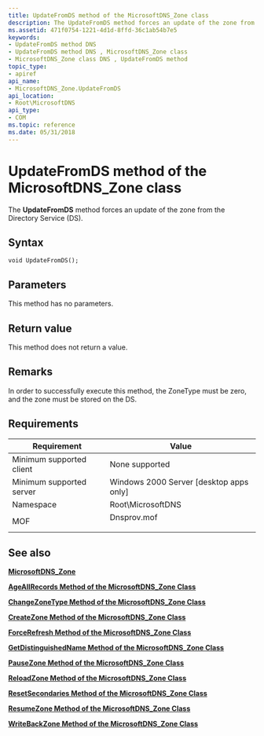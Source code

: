 ```yaml
---
title: UpdateFromDS method of the MicrosoftDNS_Zone class
description: The UpdateFromDS method forces an update of the zone from the Directory Service (DS).
ms.assetid: 471f0754-1221-4d1d-8ffd-36c1ab54b7e5
keywords:
- UpdateFromDS method DNS
- UpdateFromDS method DNS , MicrosoftDNS_Zone class
- MicrosoftDNS_Zone class DNS , UpdateFromDS method
topic_type:
- apiref
api_name:
- MicrosoftDNS_Zone.UpdateFromDS
api_location:
- Root\MicrosoftDNS
api_type:
- COM
ms.topic: reference
ms.date: 05/31/2018
---
```


# UpdateFromDS method of the MicrosoftDNS\_Zone class

The **UpdateFromDS** method forces an update of the zone from the Directory Service (DS).

## Syntax


```mof
void UpdateFromDS();
```



## Parameters

This method has no parameters.

## Return value

This method does not return a value.

## Remarks

In order to successfully execute this method, the ZoneType must be zero, and the zone must be stored on the DS.

## Requirements



| Requirement | Value |
|-------------------------------------|----------------------------------------------------------------------------------------|
| Minimum supported client<br/> | None supported<br/>                                                              |
| Minimum supported server<br/> | Windows 2000 Server \[desktop apps only\]<br/>                                   |
| Namespace<br/>                | Root\\MicrosoftDNS<br/>                                                          |
| MOF<br/>                      | <dl> <dt>Dnsprov.mof</dt> </dl> |



## See also

<dl> <dt>

[**MicrosoftDNS\_Zone**](microsoftdns-zone.md)
</dt> <dt>

[**AgeAllRecords Method of the MicrosoftDNS\_Zone Class**](microsoftdns-zone-ageallrecords.md)
</dt> <dt>

[**ChangeZoneType Method of the MicrosoftDNS\_Zone Class**](microsoftdns-zone-changezonetype.md)
</dt> <dt>

[**CreateZone Method of the MicrosoftDNS\_Zone Class**](microsoftdns-zone-createzone.md)
</dt> <dt>

[**ForceRefresh Method of the MicrosoftDNS\_Zone Class**](microsoftdns-zone-forcerefresh.md)
</dt> <dt>

[**GetDistinguishedName Method of the MicrosoftDNS\_Zone Class**](microsoftdns-zone-getdistinguishedname.md)
</dt> <dt>

[**PauseZone Method of the MicrosoftDNS\_Zone Class**](microsoftdns-zone-pausezone.md)
</dt> <dt>

[**ReloadZone Method of the MicrosoftDNS\_Zone Class**](microsoftdns-zone-reloadzone.md)
</dt> <dt>

[**ResetSecondaries Method of the MicrosoftDNS\_Zone Class**](microsoftdns-zone-resetsecondaries.md)
</dt> <dt>

[**ResumeZone Method of the MicrosoftDNS\_Zone Class**](microsoftdns-zone-resumezone.md)
</dt> <dt>

[**WriteBackZone Method of the MicrosoftDNS\_Zone Class**](microsoftdns-zone-writebackzone.md)
</dt> </dl>

 

 





